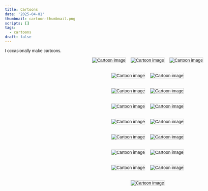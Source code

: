 ```yaml
---
title: Cartoons
date: '2025-04-01'
thumbnail: cartoon-thumbnail.png
scripts: []
tags:
  - cartoons
draft: false
---
```


I occasionally make cartoons.

<!--more-->

<style>
    body {
      font-family: sans-serif;
      padding: 1rem;
      max-width: 1000px;
      margin: auto;
    }
    .row {
      display: flex;
      gap: 1rem;
      margin-bottom: 2rem;
      justify-content: center;
      flex-wrap: wrap;
    }
    .row img {
      max-width: 100%;
      height: auto;
      max-height: 300px;
      border: 1px solid #ccc;
    }
</style>

  <div class="row">
    <img src="/images/cartoons"/germs-handdrawn.png" alt="Cartoon image">
    <img src="/images/cartoons"/germs.png" alt="Cartoon image">
    <img src="/images/cartoons"/germs-clay.png" alt="Cartoon image">
  </div>

  <div class="row">
    <img src="/images/cartoons"/bubble.png" alt="Cartoon image">
    <img src="/images/cartoons"/bubble-clay.png" alt="Cartoon image">
  </div>
  
  <div class="row">
    <img src="/images/cartoons"/santa.png" alt="Cartoon image">
    <img src="/images/cartoons"/santa-clay.png" alt="Cartoon image">
  </div>

  <div class="row">
    <img src="/images/cartoons"/gpterminator.png" alt="Cartoon image">
    <img src="/images/cartoons"/gpterminator-clay.png" alt="Cartoon image">
  </div>

  <div class="row">
    <img src="/images/cartoons"/legolas.png" alt="Cartoon image">
    <img src="/images/cartoons"/legolas-clay.png" alt="Cartoon image">
  </div>

  <div class="row">
    <img src="/images/cartoons"/skeeter.png" alt="Cartoon image">
    <img src="/images/cartoons"/skeeter-clay.png" alt="Cartoon image">
  </div>

  <div class="row">
    <img src="/images/cartoons"/snikt.png" alt="Cartoon image">
    <img src="/images/cartoons"/snikt-clay.png" alt="Cartoon image">
  </div>

  <div class="row">
    <img src="/images/cartoons"/flesh bone spirit.png" alt="Cartoon image">
    <img src="/images/cartoons"/flesh bone spirit-clay.png" alt="Cartoon image">
  </div>

  <div class="row">
    <img src="/images/cartoons"/cats.png" alt="Cartoon image">
  </div>


</body>
</html>

